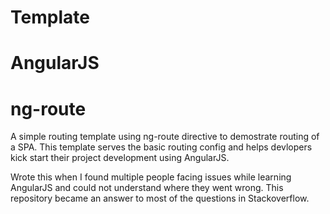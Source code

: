 # Template
# AngularJS
# ng-route

A simple routing template using ng-route directive to demostrate routing of a SPA. This template serves the basic routing config and 
helps devlopers kick start their project development using AngularJS.

Wrote this when I found multiple people facing issues while learning AngularJS and could not understand where they went wrong.
This repository became an answer to most of the questions in Stackoverflow.

